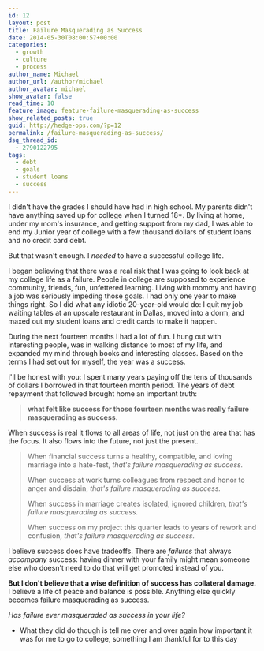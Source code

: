 ```yaml
---
id: 12
layout: post
title: Failure Masquerading as Success
date: 2014-05-30T08:00:57+00:00
categories:
  - growth
  - culture
  - process
author_name: Michael
author_url: /author/michael
author_avatar: michael
show_avatar: false
read_time: 10
feature_image: feature-failure-masquerading-as-success
show_related_posts: true 
guid: http://hedge-ops.com/?p=12
permalink: /failure-masquerading-as-success/
dsq_thread_id:
  - 2790122795
tags:
  - debt
  - goals
  - student loans
  - success
---
```

I didn't have the grades I should have had in high school. My parents didn't have anything saved up for college when I turned 18*. By living at home, under my mom's insurance, and getting support from my dad, I was able to end my Junior year of college with a few thousand dollars of student loans and no credit card debt.

But that wasn't enough. I _needed_ to have a successful college life.<!--more-->

I began believing that there was a real risk that I was going to look back at my college life as a failure. People in college are supposed to experience community, friends, fun, unfettered learning. Living with mommy and having a job was seriously impeding those goals. I had only one year to make things right. So I did what any idiotic 20-year-old would do: I quit my job waiting tables at an upscale restaurant in Dallas, moved into a dorm, and maxed out my student loans and credit cards to make it happen.

During the next fourteen months I had a lot of fun. I hung out with interesting people, was in walking distance to most of my life, and expanded my mind through books and interesting classes. Based on the terms I had set out for myself, the year was a success.

I'll be honest with you: I spent many years paying off the tens of thousands of dollars I borrowed in that fourteen month period. The years of debt repayment that followed brought home an important truth:

> **what felt like success for those fourteen months was really failure masquerading as success.**

When success is real it flows to all areas of life, not just on the area that has the focus. It also flows into the future, not just the present.

> When financial success turns a healthy, compatible, and loving marriage into a hate-fest, _that's failure masquerading as success._
> 
> When success at work turns colleagues from respect and honor to anger and disdain, _that's failure masquerading as success._
> 
> When success in marriage creates isolated, ignored children, _that's failure masquerading as success._
> 
> When success on my project this quarter leads to years of rework and confusion, _that's failure masquerading as success._

I believe success does have tradeoffs. There are _failures_ that always _accompany_ success: having dinner with your family might mean someone else who doesn't need to do that will get promoted instead of you.

**But I don't believe that a wise definition of success has collateral damage.** I believe a life of peace and balance is possible. Anything else quickly becomes failure masquerading as success.

_Has failure ever masqueraded as success in your life?_

* What they did do though is tell me over and over again how important it was for me to go to college, something I am thankful for to this day